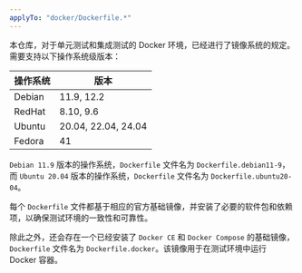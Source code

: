 ```yaml
---
applyTo: "docker/Dockerfile.*"
---
```


本仓库，对于单元测试和集成测试的 Docker 环境，已经进行了镜像系统的规定。需要支持以下操作系统级版本：

| 操作系统 | 版本                |
| -------- | ------------------- |
| Debian   | 11.9, 12.2          |
| RedHat   | 8.10, 9.6           |
| Ubuntu   | 20.04, 22.04, 24.04 |
| Fedora   | 41                  |

`Debian 11.9` 版本的操作系统，`Dockerfile` 文件名为 `Dockerfile.debian11-9`，而 `Ubuntu 20.04` 版本的操作系统，`Dockerfile` 文件名为 `Dockerfile.ubuntu20-04`。

每个 `Dockerfile` 文件都基于相应的官方基础镜像，并安装了必要的软件包和依赖项，以确保测试环境的一致性和可靠性。

除此之外，还会存在一个已经安装了 `Docker CE` 和 `Docker Compose` 的基础镜像，`Dockerfile` 文件名为 `Dockerfile.docker`。该镜像用于在测试环境中运行 Docker 容器。
